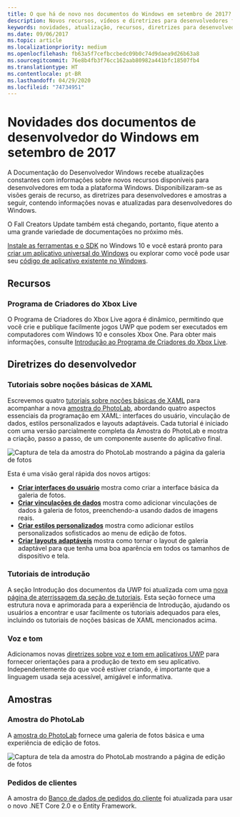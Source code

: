 ```yaml
---
title: O que há de novo nos documentos do Windows em setembro de 2017?
description: Novos recursos, vídeos e diretrizes para desenvolvedores foram adicionados à documentação do desenvolvedor do Windows 10 referente a setembro de 2017
keywords: novidades, atualização, recursos, diretrizes para desenvolvedores, Windows 10, 1709
ms.date: 09/06/2017
ms.topic: article
ms.localizationpriority: medium
ms.openlocfilehash: fb63a5f7cefbccbedc09b0c74d9daea9d26b63a8
ms.sourcegitcommit: 76e8b4fb3f76cc162aab80982a441bfc18507fb4
ms.translationtype: HT
ms.contentlocale: pt-BR
ms.lasthandoff: 04/29/2020
ms.locfileid: "74734951"
---
```

# <a name="whats-new-in-the-windows-developer-docs-in-september-2017"></a>Novidades dos documentos de desenvolvedor do Windows em setembro de 2017

A Documentação do Desenvolvedor Windows recebe atualizações constantes com informações sobre novos recursos disponíveis para desenvolvedores em toda a plataforma Windows. Disponibilizaram-se as visões gerais de recurso, as diretrizes para desenvolvedores e amostras a seguir, contendo informações novas e atualizadas para desenvolvedores do Windows.

O Fall Creators Update também está chegando, portanto, fique atento a uma grande variedade de documentações no próximo mês.

[Instale as ferramentas e o SDK](https://developer.microsoft.com/windows/downloads#_blank) no Windows 10 e você estará pronto para [criar um aplicativo universal do Windows](../get-started/your-first-app.md) ou explorar como você pode usar seu [código de aplicativo existente no Windows](../porting/index.md).

## <a name="features"></a>Recursos

### <a name="xbox-live-creators-program"></a>Programa de Criadores do Xbox Live

O Programa de Criadores do Xbox Live agora é dinâmico, permitindo que você crie e publique facilmente jogos UWP que podem ser executados em computadores com Windows 10 e consoles Xbox One. Para obter mais informações, consulte [Introdução ao Programa de Criadores do Xbox Live](https://docs.microsoft.com/gaming/xbox-live/get-started-with-creators/get-started-with-xbox-live-creators.md).

## <a name="developer-guidance"></a>Diretrizes do desenvolvedor

### <a name="xaml-basics-tutorials"></a>Tutoriais sobre noções básicas de XAML

Escrevemos quatro [tutoriais sobre noções básicas de XAML](https://docs.microsoft.com/windows/uwp/design/basics/xaml-basics-ui) para acompanhar a nova [amostra do PhotoLab](https://github.com/Microsoft/Windows-appsample-photo-lab), abordando quatro aspectos essenciais da programação em XAML: interfaces do usuário, vinculação de dados, estilos personalizados e layouts adaptáveis. Cada tutorial é iniciado com uma versão parcialmente completa da Amostra do PhotoLab e mostra a criação, passo a passo, de um componente ausente do aplicativo final. 

![Captura de tela da amostra do PhotoLab mostrando a página da galeria de fotos](images/PhotoLab-gallery-page.png)  

Esta é uma visão geral rápida dos novos artigos:

+ [**Criar interfaces do usuário**](https://docs.microsoft.com/windows/uwp/design/basics/xaml-basics-ui) mostra como criar a interface básica da galeria de fotos.
+ [**Criar vinculações de dados**](https://docs.microsoft.com/windows/uwp/data-binding/xaml-basics-data-binding) mostra como adicionar vinculações de dados à galeria de fotos, preenchendo-a usando dados de imagens reais.
+ [**Criar estilos personalizados**](https://docs.microsoft.com/windows/uwp/design/controls-and-patterns/xaml-basics-style) mostra como adicionar estilos personalizados sofisticados ao menu de edição de fotos.
+ [**Criar layouts adaptáveis**](https://docs.microsoft.com/windows/uwp/design/basics/xaml-basics-adaptive-layout) mostra como tornar o layout de galeria adaptável para que tenha uma boa aparência em todos os tamanhos de dispositivo e tela.

### <a name="get-started-tutorials"></a>Tutoriais de introdução

A seção Introdução dos documentos da UWP foi atualizada com uma [nova página de aterrissagem da seção de tutoriais](https://docs.microsoft.com/windows/uwp/get-started/create-uwp-apps). Esta seção fornece uma estrutura nova e aprimorada para a experiência de Introdução, ajudando os usuários a encontrar e usar facilmente os tutoriais adequados para eles, incluindo os tutoriais de noções básicas de XAML mencionados acima.

### <a name="voice-and-tone"></a>Voz e tom

Adicionamos novas [diretrizes sobre voz e tom em aplicativos UWP](https://docs.microsoft.com/windows/uwp/in-app-help/voice-and-tone) para fornecer orientações para a produção de texto em seu aplicativo. Independentemente do que você estiver criando, é importante que a linguagem usada seja acessível, amigável e informativa.

## <a name="samples"></a>Amostras

### <a name="photolab-sample"></a>Amostra do PhotoLab

A [amostra do PhotoLab](https://github.com/Microsoft/windows-appsample-photo-lab) fornece uma galeria de fotos básica e uma experiência de edição de fotos.

![Captura de tela da amostra do PhotoLab mostrando a página de edição de fotos](images/PhotoLab-editing-page.png)  

### <a name="customer-orders"></a>Pedidos de clientes

A amostra do [Banco de dados de pedidos do cliente](https://github.com/Microsoft/Windows-appsample-customers-orders-database) foi atualizada para usar o novo .NET Core 2.0 e o Entity Framework.